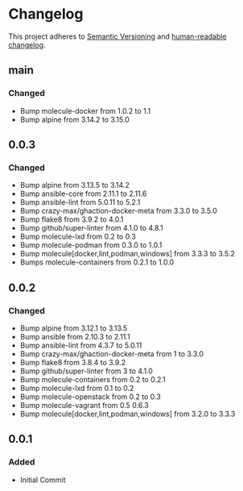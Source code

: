 # Changelog

This project adheres to [Semantic Versioning](https://semver.org/spec/v2.0.0.html)
and [human-readable changelog](https://keepachangelog.com/en/1.0.0/).

## main

### Changed

- Bump molecule-docker from 1.0.2 to 1.1
- Bump alpine from 3.14.2 to 3.15.0

## 0.0.3

### Changed

- Bump alpine from 3.13.5 to 3.14.2
- Bump ansible-core from 2.11.1 to 2.11.6
- Bump ansible-lint from 5.0.11 to 5.2.1
- Bump crazy-max/ghaction-docker-meta from 3.3.0 to 3.5.0
- Bump flake8 from 3.9.2 to 4.0.1
- Bump github/super-linter from 4.1.0 to 4.8.1
- Bump molecule-lxd from 0.2 to 0.3
- Bump molecule-podman from 0.3.0 to 1.0.1
- Bump molecule[docker,lint,podman,windows] from 3.3.3 to 3.5.2
- Bumps molecule-containers from 0.2.1 to 1.0.0

## 0.0.2

### Changed

- Bump alpine from 3.12.1 to 3.13.5
- Bump ansible from 2.10.3 to 2.11.1
- Bump ansible-lint from 4.3.7 to 5.0.11
- Bump crazy-max/ghaction-docker-meta from 1 to 3.3.0
- Bump flake8 from 3.8.4 to 3.9.2
- Bump github/super-linter from 3 to 4.1.0
- Bump molecule-containers from 0.2 to 0.2.1
- Bump molecule-lxd from 0.1 to 0.2
- Bump molecule-openstack from 0.2 to 0.3
- Bump molecule-vagrant from 0.5 0.6.3
- Bump molecule[docker,lint,podman,windows] from 3.2.0 to 3.3.3

## 0.0.1

### Added

- Initial Commit
